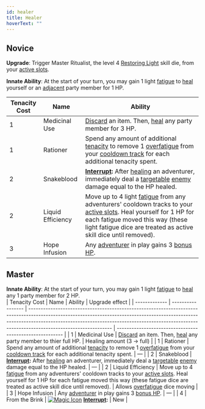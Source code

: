 ```yaml
---
id: healer
title: Healer
hoverText: ""
---
```


## Novice

**Upgrade**: Trigger Master Ritualist, the level 4 [Restoring Light](/docs/adventurer/skill-lines/mage/restoring-light) skill die, from your [active slots](/docs/glossary/active-slot).

**Innate Ability**: At the start of your turn, you may gain 1 light [fatigue](/docs/glossary/fatigue) to [heal](/docs/glossary/healing) yourself or an [adjacent](/docs/glossary/adjacent) party member for 1 HP.

| Tenacity Cost | Name              | Ability                                                                                                                                                                                                                                                                          |
| ------------- | ----------------- | -------------------------------------------------------------------------------------------------------------------------------------------------------------------------------------------------------------------------------------------------------------------------------- |
| 1             | Medicinal Use     | [Discard](/docs/glossary/discard) an item. Then, [heal](/docs/glossary/healing) any party member for 3 HP.                                                                                                                                                                       |
| 1             | Rationer          | Spend any amount of additional [tenacity](/docs/glossary/tenacity) to remove 1 [overfatigue](/docs/glossary/fatigue) from your [cooldown track](/docs/glossary/cooldown-track) for each additional tenacity spent.                                                               |
| 2             | Snakeblood        | **[Interrupt](/docs/glossary/interrupt):** After [healing](/docs/glossary/healing) an adventurer, immediately deal a [targetable](/docs/glossary/targetable) [enemy](/docs/glossary/enemy) damage equal to the HP healed.                                                        |
| 2             | Liquid Efficiency | Move up to 4 light [fatigue](/docs/glossary/fatigue) from any adventurers' cooldown tracks to your [active slots](/docs/glossary/active-slot). Heal yourself for 1 HP for each fatigue moved this way (these light fatigue dice are treated as active skill dice until removed). |
| 3             | Hope Infusion     | Any [adventurer](/docs/glossary/adventurer) in play gains 3 [bonus HP](/docs/glossary/bonus-hp).                                                                                                                                                                                 |

## Master

**Innate Ability**: At the start of your turn, you may gain 1 light [fatigue](/docs/glossary/fatigue) to [heal](/docs/glossary/healing) any 1 party member for 2 HP.  
| Tenacity Cost | Name | Ability | Upgrade effect |
| ------------- | ----------------- | ---------------------------------------------------------------------------------------------------------------------------------------------------------------------------------------------------------------------------------------------------------------------------- | -------------------------------------------------------- |
| 1 | Medicinal Use | [Discard](/docs/glossary/discard) an item. Then, [heal](/docs/glossary/healing) any party member to thier full HP. | Healing amount (3 → full) |
| 1 | Rationer | Spend any amount of additional [tenacity](/docs/glossary/tenacity) to remove 1 [overfatigue](/docs/glossary/fatigue) from your [cooldown track](/docs/glossary/cooldown-track) for each additional tenacity spent. | — |
| 2 | Snakeblood | **[Interrupt](/docs/glossary/interrupt):** After [healing](/docs/glossary/healing) an adventurer, immediately deal a [targetable](/docs/glossary/targetable) [enemy](/docs/glossary/enemy) damage equal to the HP healed. | — |
| 2 | Liquid Efficiency | Move up to 4 [fatigue](/docs/glossary/fatigue) from any adventurers' cooldown tracks to your [active slots](/docs/glossary/active-slot). Heal yourself for 1 HP for each fatigue moved this way (these fatigue dice are treated as active skill dice until removed). | Allows [overfatigue](/docs/glossary/fatigue) dice moving |
| 3 | Hope Infusion | Any [adventurer](/docs/glossary/adventurer) in play gains 3 [bonus HP](/docs/glossary/bonus-hp). | — |
| 4 | From the Brink | [<img src="/icons/magic.svg" alt="Magic Icon" class="icon-svg" />](docs/battles/battle-forms/magic) **[Interrupt](/docs/glossary/interrupt):** | New |
